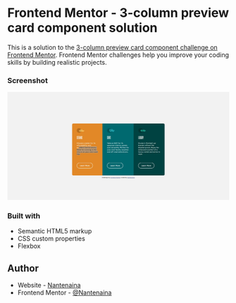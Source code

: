 # Frontend Mentor - 3-column preview card component solution

This is a solution to the [3-column preview card component challenge on Frontend Mentor](https://www.frontendmentor.io/challenges/3column-preview-card-component-pH92eAR2-). Frontend Mentor challenges help you improve your coding skills by building realistic projects. 


### Screenshot

![](screenshot/screenshot_1.jpg)


### Built with

- Semantic HTML5 markup
- CSS custom properties
- Flexbox


## Author

- Website - [Nantenaina](https://nathanwalker28.github.io/)
- Frontend Mentor - [@Nantenaina](https://https://www.frontendmentor.io/profile/Nathanwalker28)
